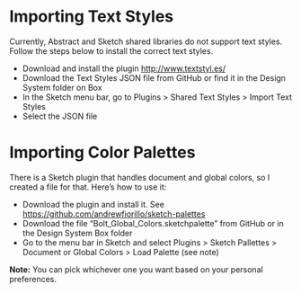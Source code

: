 # Importing Text Styles
Currently, Abstract and Sketch shared libraries do not support text styles. Follow the steps below to install the correct text styles.

* Download and install the plugin http://www.textstyl.es/
* Download the Text Styles JSON file from GitHub or find it in the Design System folder on Box
* In the Sketch menu bar, go to Plugins > Shared Text Styles > Import Text Styles
* Select the JSON file


# Importing Color Palettes
There is a Sketch plugin that handles document and global colors, so I created a file for that. Here’s how to use it:

* Download the plugin and install it. See https://github.com/andrewfiorillo/sketch-palettes
* Download the file “Bolt_Global_Colors.sketchpalette” from GitHub or in the Design System Box folder
* Go to the menu bar in Sketch and select Plugins > Sketch Pallettes > Document or Global Colors > Load Palette (see note)

**Note:** You can pick whichever one you want based on your personal preferences. 
